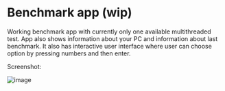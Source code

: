# Benchmark app (wip)

Working benchmark app with currently only one available multithreaded test. App also shows information about your PC and information about last benchmark. It also has interactive user interface where user can choose option by pressing numbers and then enter.

Screenshot:

![image](https://user-images.githubusercontent.com/19817784/117896739-85e8f080-b2c1-11eb-8e11-bb3fac5dd291.png)
